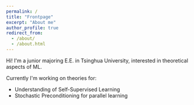 ```yaml
---
permalink: /
title: "Frontpage"
excerpt: "About me"
author_profile: true
redirect_from: 
  - /about/
  - /about.html
---
```


Hi! I'm a junior majoring E.E. in Tsinghua University, interested in theoretical aspects of ML.

Currently I'm working on theories for:

* Understanding of Self-Supervised Learning
* Stochastic Preconditioning for parallel learning



